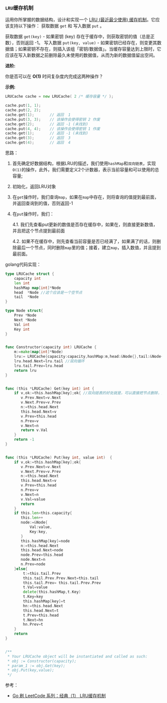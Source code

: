 ### `LRU`缓存机制

运用你所掌握的数据结构，设计和实现一个  [LRU (最近最少使用) 缓存机制](https://baike.baidu.com/item/LRU)。它应该支持以下操作： 获取数据 `get` 和 写入数据 `put` 。

获取数据 `get(key)` - 如果密钥 (key) 存在于缓存中，则获取密钥的值（总是正数），否则返回 -1。
写入数据 `put(key, value)` - 如果密钥已经存在，则变更其数据值；如果密钥不存在，则插入该组「密钥/数据值」。当缓存容量达到上限时，它应该在写入新数据之前删除最久未使用的数据值，从而为新的数据值留出空间。

**进阶:**

你是否可以在 **O(1)** 时间复杂度内完成这两种操作？

**示例:**

```go
LRUCache cache = new LRUCache( 2 /* 缓存容量 */ );

cache.put(1, 1);
cache.put(2, 2);
cache.get(1);       // 返回  1
cache.put(3, 3);    // 该操作会使得密钥 2 作废
cache.get(2);       // 返回 -1 (未找到)
cache.put(4, 4);    // 该操作会使得密钥 1 作废
cache.get(1);       // 返回 -1 (未找到)
cache.get(3);       // 返回  3
cache.get(4);       // 返回  4
```

思路：

1. 首先确定好数据结构，根据LRU的描述，我们使用`hashMap`和`双向链表`，实现`O(1)`的操作，此外，我们需要定义2个计数器，表示当前容量和可以使用的总容量;

2. 初始化，返回LRU对象

3. 在`get`操作时，我们查询`map`，如果在`map`中存在，则将查询的值提到最前面，并返回查询到的值，否则返回-1

4. 在`put`操作时，我们：

   4.1. 我们先查看put更新的数值是否存在缓存中，如果在，则直接更新数值，并且把这个节点提到最前面

   4.2. 如果不在缓存中，则先查看当前容量是否已经满了，如果满了的话，则删除最后一个节点，同时删除`map`里的值；接着，建立`map`，插入数值，并且提到最前面。

golang代码实现：

```go
type LRUCache struct {
    capacity int
    len int
    hashMap map[int]*Node
    head  *Node //这个应该是一个空节点
    tail  *Node
}

type Node struct{
    Prev *Node
    Next *Node
    Val int
    Key int
}


func Constructor(capacity int) LRUCache {
    m:=make(map[int]*Node)
    lru:= LRUCache{capacity:capacity,hashMap:m,head:&Node{},tail:&Node{}}
    lru.head.Next=lru.tail //双向循环
    lru.tail.Prev=lru.head
    return lru
}


func (this *LRUCache) Get(key int) int {
    if v,ok:=this.hashMap[key];ok{ //双向链表的好处就是，可以直接把节点删除，然后放到最前面
       v.Prev.Next=v.Next
       v.Next.Prev=v.Prev
       n:=this.head.Next
       this.head.Next=v
       v.Prev=this.head
       n.Prev=v
       v.Next=n
       return v.Val
    }
    return -1
}


func (this *LRUCache) Put(key int, value int)  {
    if v,ok:=this.hashMap[key];ok{
       v.Prev.Next=v.Next
       v.Next.Prev=v.Prev
       n:=this.head.Next
       this.head.Next=v
       v.Prev=this.head
       n.Prev=v
       v.Next=n 
       v.Val=value
       return  
    }
    if this.len<this.capacity{
       this.len++
       node:=&Node{
           Val:value,
           Key:key,
       }
       this.hashMap[key]=node
       n:=this.head.Next
       this.head.Next=node
       node.Prev=this.head
       node.Next=n
       n.Prev=node
    }else{
        t:=this.tail.Prev
        this.tail.Prev.Prev.Next=this.tail
        this.tail.Prev= this.tail.Prev.Prev
        t.Val=value
        delete(this.hashMap,t.Key)
        t.Key=key
        this.hashMap[key]=t
        hn:=this.head.Next
        this.head.Next=t
        t.Prev=this.head
        t.Next=hn
        hn.Prev=t
    }
    return
}


/**
 * Your LRUCache object will be instantiated and called as such:
 * obj := Constructor(capacity);
 * param_1 := obj.Get(key);
 * obj.Put(key,value);
 */
```



参考：

- [Go 刷 LeetCode 系列：经典（1） LRU缓存机制](https://mp.weixin.qq.com/s/j-vZBzBU4tXlnWOzoJA8TQ)